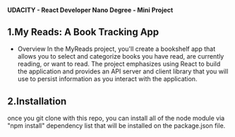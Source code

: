 #### UDACITY - React Developer Nano Degree - Mini Project

## 1.My Reads: A Book Tracking App

- Overview
  In the MyReads project, you'll create a bookshelf app that allows you to select and categorize books you have read, are currently reading, or want to read. The project emphasizes using React to build the application and provides an API server and client library that you will use to persist information as you interact with the application.

## 2.Installation

once you git clone with this repo, you can install all of the node module via "npm install" dependency list that will be installed on the package.json file.
